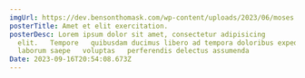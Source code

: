 ```yaml
---
imgUrl: https://dev.bensonthomask.com/wp-content/uploads/2023/06/moses.png
posterTitle: Amet et elit exercitation.
posterDesc: Lorem ipsum dolor sit amet, consectetur adipisicing
  elit.   Tempore   quibusdam ducimus libero ad tempora doloribus expedita
  laborum saepe   voluptas   perferendis delectus assumenda
Date: 2023-09-16T20:54:08.673Z
---
```

